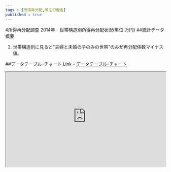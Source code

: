 ```yaml
--- 
tags : [所得再分配,厚生労働省] 
published : true
---
```

#所得再分配調査 2014年 - 世帯構造別所得再分配状況(単位:万円)
##統計データ概要
1. 世帯構造別に見ると"夫婦と未婚の子のみの世帯"のみが再分配係数マイナス値。
 

##データテーブル･チャート
Link - [データテーブル･チャート](http://knowledgevault.saecanet.com/charts/am-consulting.co.jp-2016-09-15-18-15-40.html)

<iframe src="http://knowledgevault.saecanet.com/charts/am-consulting.co.jp-2016-09-15-18-15-40.html" width="100%" height="300px"></iframe>